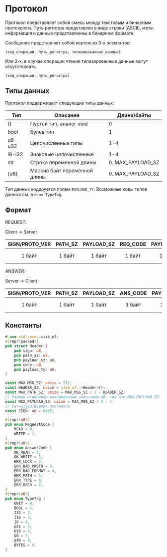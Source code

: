 # Протокол

Протокол представляет собой смесь между текстовым и бинарным протоколом.
Путь регистра представлен в виде строки (ASCII), мета-информация и данные представленны в бинарном формате.

Сообщение представляет собой кортеж из 3-х элементов:

```none
(код_операции, путь_регистра, типизированные_данные)
```

Или 2-х, в случае операции чтения типизированные данные могут отсутствовать.

```none
(код_операции, путь_регистра)
```

## Типы данных

Протокол поддерживает следующие типы данных:

| Тип    | Описание                     | Длина/байты       |
|--------|------------------------------|-------------------|
| ()     | Пустой тип, аналог void      | 0                 |
| bool   | Булев тип                    | 1                 |
| u8-u32 | Целочисленные типы           | 1-4               |
| i8-i32 | Знаковые целочисленные       | 1-4               |
| str    | Строка переменной длины      | 0..MAX_PAYLOAD_SZ |
| [u8]   | Массив байт переменной длины | 0..MAX_PAYLOAD_SZ |

Тип данных кодируется полем `PAYLOAD_TY`.
Возможные коды типов данных см. в `enum TypeTag`.

## Формат

REQUEST:

Client -> Server

|  SIGN/PROTO_VER | PATH_SZ | PAYLOAD_SZ | REQ_CODE  | PAYLOAD_TY  |     PATH      |   PAYLOAD       |
|:---------------:|:-------:|:----------:|:---------:|:-----------:|:-------------:|:---------------:|
|     1 байт      | 1 байт  |   1 байт   |  1 байт   |    1 байт   |  PATH_SZ байт | PAYLOAD_SZ байт |


ANSWER:

Server -> Client

|  SIGN/PROTO_VER | PATH_SZ | PAYLOAD_SZ | ANS_CODE  | PAYLOAD_TY  |     PATH      |   PAYLOAD       |
|:---------------:|:-------:|:----------:|:---------:|:-----------:|:-------------:|:---------------:|
|     1 байт      | 1 байт  |   1 байт   |  1 байт   |    1 байт   |  PATH_SZ байт | PAYLOAD_SZ байт |


## Константы

```rust
# use std::mem::size_of;
#[repr(packed)]
pub struct Header {
    pub sign: u8,
    pub path_sz: u8,
    pub payload_sz: u8,
    pub code: u8,
    pub payload_ty: u8,
}

const MAX_MSG_SZ: usize = 512;
const HEADER_SZ: usize = size_of::<Header>();
const MAX_PATH_SZ: usize = MAX_MSG_SZ / 2 - HEADER_SZ;
// Размер ограничен максимальным значением u8, так что MAX_PAYLOAD_SZ: 2 -1  
const MAX_PAYLOAD_SZ: usize = MAX_MSG_SZ / 2 - 1;
// Сигнатура/Версия протокола
const SIGN: u8 = 0x8E;
```

```rust
#[repr(u8)]
pub enum RequestCode {
    READ = 0,
    WRITE = 1,
}
#[repr(u8)]
pub enum AnswerCode {
    OK_READ = 0,
    OK_WRITE = 1,
    ERR_LOCK = 2,
    ERR_BAD_PROTO = 3,
    ERR_BAD_FORMAT = 4,
    ERR_PATH = 5,
    ERR_TYPE = 6,
    ERR_USER = 7,
}
#[repr(u8)]
pub enum TypeTag {
    UNIT = 0,
    BOOL = 1,
    I32 = 2,
    I16 = 3,
    I8 = 4,
    U32 = 5,
    U16 = 6,
    U8 = 7,
    STR = 8,
    BYTES = 9,
}
```
